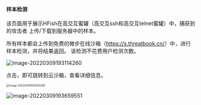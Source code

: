 #### 样本检测

该页面用于展示HFish在高交互蜜罐（高交互ssh和高交互telnet蜜罐）中，捕获到的攻击者 上传/下载到服务器中的样本。

所有样本都会上传到免费的微步在线沙箱（<https://s.threatbook.cn/>）中，进行样本检测，并将结果返回。 该检测不花费用户检测次数。

![image-20220309193114260](https://hfish.net/images/image-20220309193114260.png)



点击，即可跳转到云沙箱，查看详细信息。

<img src="https://hfish.net/images/image-20220309193630269.png" alt="image-20220309193630269" style="zoom:50%;" />



![image-20220309193659551](https://hfish.net/images/image-20220309193659551.png)
